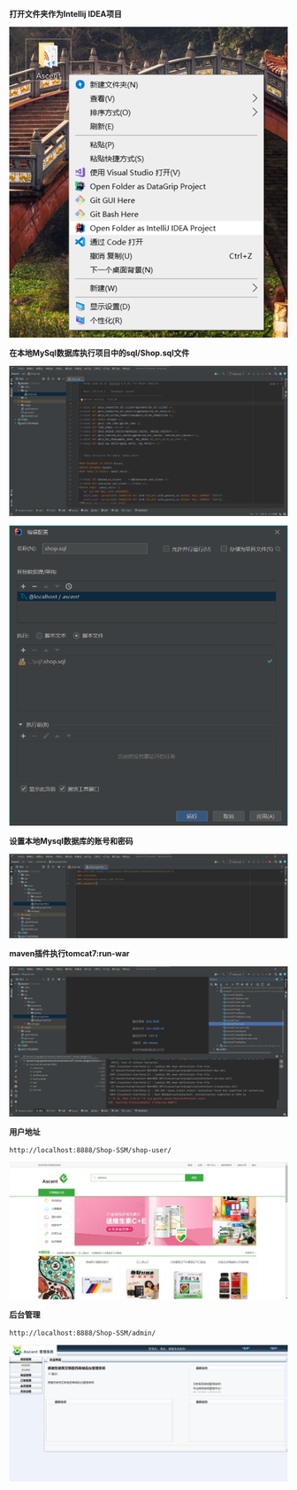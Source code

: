**打开文件夹作为Intellij IDEA项目**

![](image/open.png)

**在本地MySql数据库执行项目中的sql/Shop.sql文件**

![](image/Run%20the%20shop.sql.png)


![](image/Configure%20the%20run.png)

**设置本地Mysql数据库的账号和密码**

![](image/Local%20database%20configuration.png)


**maven插件执行tomcat7:run-war**

![](image/The%20maven%20plugin%20executes%20tomcat7-run-war.png)



**用户地址**

`http://localhost:8888/Shop-SSM/shop-user/`

![](image/User%20address.png)

**后台管理**

`http://localhost:8888/Shop-SSM/admin/`

![](image/Back-office%20management.png)